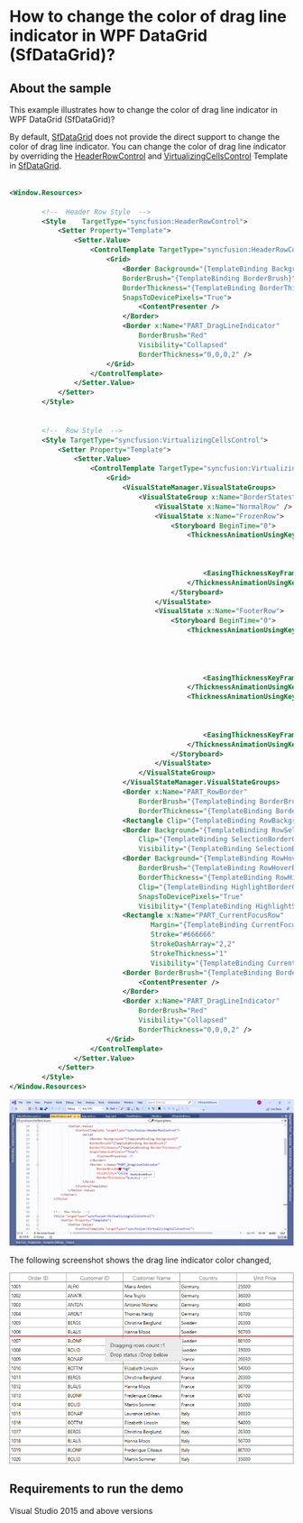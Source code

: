 # How to change the color of drag line indicator in WPF DataGrid (SfDataGrid)?

## About the sample
This example illustrates how to change the color of drag line indicator in WPF DataGrid (SfDataGrid)?

By default, [SfDataGrid](https://help.syncfusion.com/cr/wpf/Syncfusion.UI.Xaml.Grid.SfDataGrid.html) does not provide the direct support to change the color of drag line indicator. You can change the color of drag line indicator by overriding the [HeaderRowControl](https://help.syncfusion.com/cr/wpf/Syncfusion.UI.Xaml.Grid.HeaderRowControl.html) and [VirtualizingCellsControl](https://help.syncfusion.com/cr/wpf/Syncfusion.UI.Xaml.Grid.VirtualizingCellsControl.html) Template in [SfDataGrid](https://help.syncfusion.com/cr/wpf/Syncfusion.UI.Xaml.Grid.SfDataGrid.html).

```XML

<Window.Resources>
        
        <!--  Header Row Style  -->
        <Style    TargetType="syncfusion:HeaderRowControl">            
            <Setter Property="Template">
                <Setter.Value>
                    <ControlTemplate TargetType="syncfusion:HeaderRowControl">
                        <Grid>
                            <Border Background="{TemplateBinding Background}"
                            BorderBrush="{TemplateBinding BorderBrush}"
                            BorderThickness="{TemplateBinding BorderThickness}"
                            SnapsToDevicePixels="True">
                                <ContentPresenter />
                            </Border>
                            <Border x:Name="PART_DragLineIndicator" 
                                BorderBrush="Red" 
                                Visibility="Collapsed" 
                                BorderThickness="0,0,0,2" />
                        </Grid>
                    </ControlTemplate>
                </Setter.Value>
            </Setter>
        </Style>
        

        <!--  Row Style  -->
        <Style TargetType="syncfusion:VirtualizingCellsControl">           
            <Setter Property="Template">
                <Setter.Value>
                    <ControlTemplate TargetType="syncfusion:VirtualizingCellsControl">
                        <Grid>
                            <VisualStateManager.VisualStateGroups>
                                <VisualStateGroup x:Name="BorderStates">
                                    <VisualState x:Name="NormalRow" />
                                    <VisualState x:Name="FrozenRow">
                                        <Storyboard BeginTime="0">
                                            <ThicknessAnimationUsingKeyFrames BeginTime="0"
                                                                          Duration="1"
                                                                          Storyboard.TargetName="PART_RowBorder"
                                                                          Storyboard.TargetProperty="BorderThickness">
                                                <EasingThicknessKeyFrame KeyTime="0" Value="0, 0, 0, 1" />
                                            </ThicknessAnimationUsingKeyFrames>
                                        </Storyboard>
                                    </VisualState>
                                    <VisualState x:Name="FooterRow">
                                        <Storyboard BeginTime="0">
                                            <ThicknessAnimationUsingKeyFrames BeginTime="0"
                                                                          Duration="1"
                                                                          Storyboard.TargetName="PART_RowBorder"
                                                                          Storyboard.TargetProperty="BorderThickness">

                                                <EasingThicknessKeyFrame KeyTime="0" Value="0, 1, 0, 0" />
                                            </ThicknessAnimationUsingKeyFrames>
                                            <ThicknessAnimationUsingKeyFrames BeginTime="0"
                                                                          Duration="1"
                                                                          Storyboard.TargetName="PART_RowBorder"
                                                                          Storyboard.TargetProperty="Margin">
                                                <EasingThicknessKeyFrame KeyTime="0" Value="0, -1, 0, 0" />
                                            </ThicknessAnimationUsingKeyFrames>
                                        </Storyboard>
                                    </VisualState>
                                </VisualStateGroup>
                            </VisualStateManager.VisualStateGroups>
                            <Border x:Name="PART_RowBorder"
                                BorderBrush="{TemplateBinding BorderBrush}"
                                BorderThickness="{TemplateBinding BorderThickness}" />
                            <Rectangle Clip="{TemplateBinding RowBackgroundClip}" Fill="{TemplateBinding Background}" />
                            <Border Background="{TemplateBinding RowSelectionBrush}"
                                Clip="{TemplateBinding SelectionBorderClipRect}"
                                Visibility="{TemplateBinding SelectionBorderVisiblity}" />
                            <Border Background="{TemplateBinding RowHoverBackgroundBrush}"
                                BorderBrush="{TemplateBinding RowHoverBackgroundBrush}"
                                BorderThickness="{TemplateBinding RowHighlightBorderThickness}"
                                Clip="{TemplateBinding HighlightBorderClipRect}"
                                SnapsToDevicePixels="True"
                                Visibility="{TemplateBinding HighlightSelectionBorderVisiblity}" />
                            <Rectangle x:Name="PART_CurrentFocusRow"
                                   Margin="{TemplateBinding CurrentFocusBorderMargin}"
                                   Stroke="#666666"
                                   StrokeDashArray="2,2"
                                   StrokeThickness="1"
                                   Visibility="{TemplateBinding CurrentFocusRowVisibility}" />
                            <Border BorderBrush="{TemplateBinding BorderBrush}" BorderThickness="{TemplateBinding BorderThickness}">
                                <ContentPresenter />
                            </Border>
                            <Border x:Name="PART_DragLineIndicator" 
                                BorderBrush="Red" 
                                Visibility="Collapsed" 
                                BorderThickness="0,0,0,2" />
                        </Grid>
                    </ControlTemplate>
                </Setter.Value>
            </Setter>
        </Style>               
</Window.Resources>

```

![Shows the drag line indicator color changing in SfDataGrid](ColorChangedDragLineIndicator.gif)

The following screenshot shows the drag line indicator color changed,

![SDrag line indicator color changed](RowDragDropIndicatorColorChanged.png)


## Requirements to run the demo
Visual Studio 2015 and above versions


